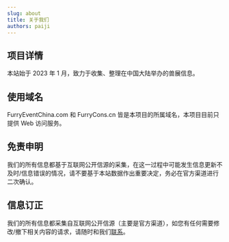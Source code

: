 ```yaml
---
slug: about
title: 关于我们
authors: paiji
---
```


## 项目详情

本站始于 2023 年 1 月，致力于收集、整理在中国大陆举办的兽展信息。

## 使用域名
FurryEventChina.com 和 FurryCons.cn 皆是本项目的所属域名，本项目目前只提供 Web 访问服务。

## 免责申明
我们的所有信息都基于互联网公开信源的采集，在这一过程中可能发生信息更新不及时/信息错误的情况，请不要基于本站数据作出重要决定，务必在官方渠道进行二次确认。

## 信息订正

我们的所有信息都采集自互联网公开信源（主要是官方渠道），如您有任何需要修改/撤下相关内容的请求，请随时和我们[联系](/blog/brand#%E8%81%94%E7%B3%BB%E6%96%B9%E5%BC%8F)。
